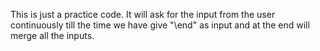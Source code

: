 This is just a practice code. It will ask for the input from the user continuously till the time we have give "\end" as input and at the end will merge all the inputs.
